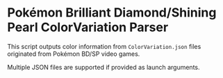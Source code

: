 # Pokémon Brilliant Diamond/Shining Pearl ColorVariation Parser
This script outputs color information from `ColorVariation.json` files originated from Pokémon BD/SP video games.

Multiple JSON files are supported if provided as launch arguments.